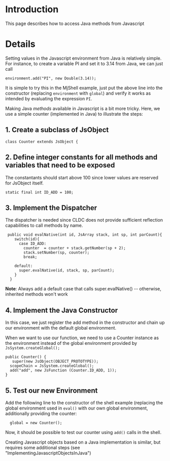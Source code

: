 # Introduction #

This page describes how to access Java methods from Javascript


# Details #

Setting values in the Javascript environment from Java is relatively simple. For instance, to create a variable PI and set it to 3.14 from Java, we can just call

```
environment.add("PI", new Double(3.14));
```

It is simple to try this in the MjShell example, just put the above line into the constructor (replacing `environment` with `global`) and verify it works as intended by evaluating the expression `PI`.


Making Java _methods_ available in Javascript is a bit more tricky. Here, we use a simple counter (implemented in Java) to illustrate the steps:

## 1. Create a subclass of JsObject ##

```
class Counter extends JsObject {
```

## 2. Define integer constants for all methods and variables that need to be exposed ##

The constantants should start above 100 since lower values are reserved for JsObject itself.

```
static final int ID_ADD = 100;
```

## 3. Implement the Dispatcher ##

The dispatcher is needed since CLDC does not provide sufficient reflection capabilities to call methods by name.

```
 public void evalNative(int id, JsArray stack, int sp, int parCount){
    switch(id){
      case ID_ADD:
        counter  = counter + stack.getNumber(sp + 2);
        stack.setNumber(sp, counter);
        break;
        
    default:
      super.evalNative(id, stack, sp, parCount);
    }
  }
```

**Note**: Always add a default case that calls super.evalNative() -- otherwise, inherited methods won't work


## 4. Implement the Java Constructor ##

In this case, we just register the add method in the constructor and chain up our environment with the default global environment.

When we want to use our function, we need to use a Counter instance as the environment instead of the global environment provided by `JsSystem.createGlobal();`

```
public Counter() {
   super(new JsObject(OBJECT_PROTOTYPE));
  scopeChain = JsSystem.createGlobal();
  add("add", new JsFunction (Counter.ID_ADD, 1));
}
```


## 5. Test our new Environment ##

Add the following line to the constructor of the shell example (replacing the global environment used in `eval()` with our own global environment, additionally providing the counter:

```
  global = new Counter();
```

Now, it should be possible to test our counter using `add()` calls in the shell.

Creating Javascript objects based on a Java implementation is similar, but requires some additional steps (see "ImplementingJavascriptObjectsInJava")